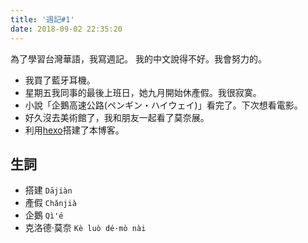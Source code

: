 ```yaml
---
title: '週記#1'
date: 2018-09-02 22:35:20
---
```

為了學習台灣華語，我寫週記。
我的中文說得不好。我會努力的。

* 我買了藍牙耳機。
* 星期五我同事的最後上班日，她九月開始休產假。我很寂寞。
* 小說「企鵝高速公路(ペンギン・ハイウェイ)」看完了。下次想看電影。
* 好久沒去美術館了，我和朋友一起看了莫奈展。
* 利用[hexo](https://hexo.io)搭建了本博客。

## 生詞

* 搭建 `Dājiàn`
* 產假 `Chǎnjià`
* 企鵝 `Qì'é`
* 克洛德·莫奈 `Kè luò dé·mò nài`
